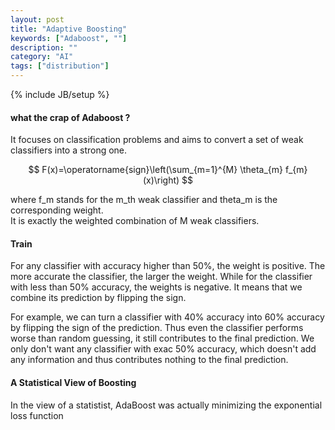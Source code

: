 ```yaml
---
layout: post
title: "Adaptive Boosting"
keywords: ["Adaboost", ""]
description: ""
category: "AI"
tags: ["distribution"]
---
```

{% include JB/setup %}

#### what the crap of Adaboost ?

It focuses on classification problems and aims to convert a set of weak classifiers into a strong one.

$$
F(x)=\operatorname{sign}\left(\sum_{m=1}^{M} \theta_{m} f_{m}(x)\right)
$$

where f\_m stands for the m\_th weak classifier and theta\_m is the corresponding weight. <br />
It is exactly the weighted combination of M weak classifiers.


#### Train
For any classifier with accuracy higher than 50%, the weight is positive. The more accurate the classifier,
the larger the weight. While for the classifier with less than 50% accuracy, the weights is negative. It
means that we combine its prediction by flipping the sign. <br />

For example, we can turn a classifier with 40% accuracy into 60% accuracy by flipping the sign of the prediction.
Thus even the classifier performs worse than random guessing, it still contributes to the final prediction.
We only don't want any classifier with exac 50% accuracy, which doesn't add any information and thus contributes
nothing to the final prediction.

#### A Statistical View of Boosting
In the view of a statistist, AdaBoost was actually minimizing the exponential loss function

